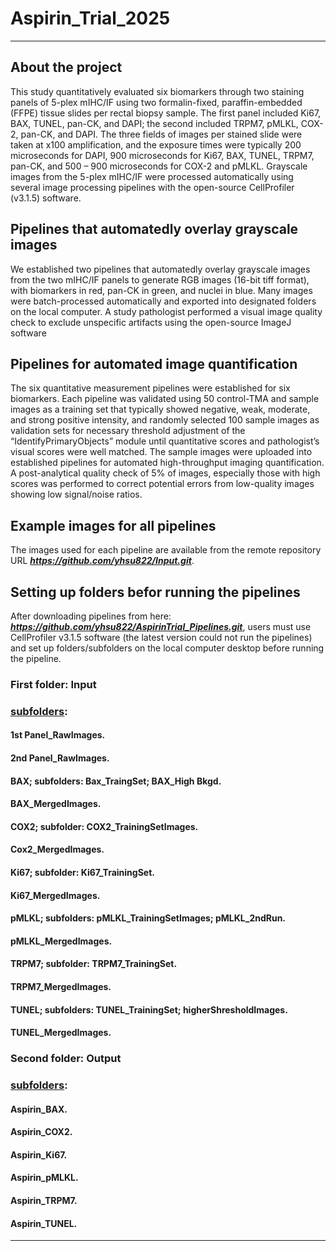 # Aspirin_Trial_2025
---
## About the project
This study quantitatively evaluated six biomarkers through two staining panels of 5-plex mIHC/IF using two formalin-fixed, paraffin-embedded (FFPE) tissue slides per rectal biopsy sample. The first panel included Ki67, BAX, TUNEL, pan-CK, and DAPI; the second included TRPM7, pMLKL, COX-2, pan-CK, and DAPI. The three fields of images per stained slide were taken at x100 amplification, and the exposure times were typically 200 microseconds for DAPI, 900 microseconds for Ki67, BAX, TUNEL, TRPM7, pan-CK, and 500 – 900 microseconds for COX-2 and pMLKL. Grayscale images from the 5-plex mIHC/IF were processed automatically using several image processing pipelines with the open-source CellProfiler (v3.1.5) software. 
## Pipelines that automatedly overlay grayscale images 
We established two pipelines that automatedly overlay grayscale images from the two mIHC/IF panels to generate RGB images (16-bit tiff format), with biomarkers in red, pan-CK in green, and nuclei in blue. Many images were batch-processed automatically and exported into designated folders on the local computer. A study pathologist performed a visual image quality check to exclude unspecific artifacts using the open-source ImageJ software 
## Pipelines for automated image quantification
The six quantitative measurement pipelines were established for six biomarkers. Each pipeline was validated using 50 control-TMA and sample images as a training set that typically showed negative, weak, moderate, and strong positive intensity, and randomly selected 100 sample images as validation sets for necessary threshold adjustment of the “IdentifyPrimaryObjects” module until quantitative scores and pathologist’s visual scores were well matched. The sample images were uploaded into established pipelines for automated high-throughput imaging quantification. A post-analytical quality check of 5% of images, especially those with high scores was performed to correct potential errors from low-quality images showing low signal/noise ratios. 
## Example images for all pipelines 
The images used for each pipeline are available from the remote repository URL ***<ins>https://github.com/yhsu822/Input.git</ins>***. 
## Setting up folders befor running the pipelines
After downloading pipelines from here: ***<ins>https://github.com/yhsu822/AspirinTrial_Pipelines.git</ins>***, users must use CellProfiler v3.1.5 software (the latest version could not run the pipelines) and set up folders/subfolders on the local computer desktop before running the pipeline. 
### First folder: Input
### <ins>subfolders</ins>:
#### 1st Panel_RawImages.
#### 2nd Panel_RawImages.
#### BAX; subfolders: Bax_TraingSet; BAX_High Bkgd.
#### BAX_MergedImages.
#### COX2; subfolder: COX2_TrainingSetImages.
#### Cox2_MergedImages.
#### Ki67; subfolder: Ki67_TrainingSet.
#### Ki67_MergedImages.
#### pMLKL; subfolders: pMLKL_TrainingSetImages; pMLKL_2ndRun.
#### pMLKL_MergedImages.
#### TRPM7; subfolder: TRPM7_TrainingSet.
#### TRPM7_MergedImages.
#### TUNEL; subfolders: TUNEL_TrainingSet; higherShresholdImages.
#### TUNEL_MergedImages.
### Second folder: Output 
### <ins>subfolders</ins>:
#### Aspirin_BAX.
#### Aspirin_COX2.
#### Aspirin_Ki67.
#### Aspirin_pMLKL.
#### Aspirin_TRPM7.
#### Aspirin_TUNEL.
---
